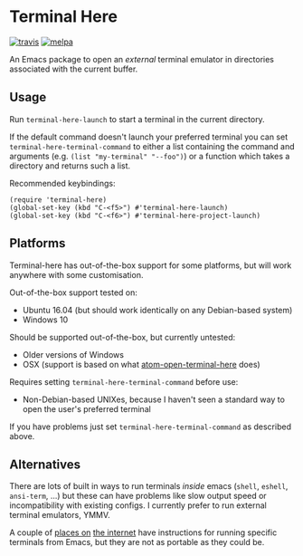 # Terminal Here

[![travis][travis-badge]][travis-link] [![melpa][melpa-badge]][melpa-link] <!-- [![melpa stable badge][melpa-stable-badge]][melpa-stable-link] -->

[travis-link]: https://travis-ci.org/davidshepherd7/terminal-here
[travis-badge]: https://travis-ci.org/davidshepherd7/terminal-here.svg?branch=master
[melpa-link]: http://melpa.org/#/terminal-here
[melpa-badge]: http://melpa.org/packages/terminal-here-badge.svg
[melpa-stable-link]: https://stable.melpa.org/#/terminal-here
[melpa-stable-badge]: https://stable.melpa.org/packages/terminal-here-badge.svg


An Emacs package to open an *external* terminal emulator in directories associated with the current buffer.


## Usage

Run `terminal-here-launch` to start a terminal in the current directory.

If the default command doesn't launch your preferred terminal you can set 
`terminal-here-terminal-command` to either a list containing the command and
arguments (e.g. `(list "my-terminal" "--foo")`)
or a function which takes a directory and returns such a list.

Recommended keybindings:

```
(require 'terminal-here)
(global-set-key (kbd "C-<f5>") #'terminal-here-launch)
(global-set-key (kbd "C-<f6>") #'terminal-here-project-launch)
```


## Platforms

Terminal-here has out-of-the-box support for some platforms, but will work anywhere with some customisation.

Out-of-the-box support tested on:

* Ubuntu 16.04 (but should work identically on any Debian-based system)
* Windows 10

Should be supported out-of-the-box, but currently untested:

* Older versions of Windows
* OSX (support is based on what [atom-open-terminal-here](https://github.com/blueimp/atom-open-terminal-here/blob/master/index.coffee#L46) does)

Requires setting `terminal-here-terminal-command` before use:

* Non-Debian-based UNIXes, because I haven't seen a standard way to open the user's preferred terminal

If you have problems just set `terminal-here-terminal-command` as described above.


## Alternatives

There are lots of built in ways to run terminals *inside* emacs (`shell`,
`eshell`, `ansi-term`, ...) but these can have problems like slow output speed
or incompatibility with existing configs. I currently prefer to run external
terminal emulators, YMMV.

A couple of
[places on](http://emacs.stackexchange.com/questions/7650/how-to-open-a-external-terminal-from-emacs)
[the internet](http://ergoemacs.org/emacs/emacs_dired_open_file_in_ext_apps.html) have instructions for running specific terminals from Emacs, but they are not as portable as they could be.
